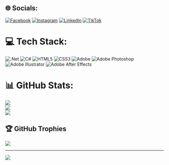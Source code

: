 
## 🌐 Socials:
[![Facebook](https://img.shields.io/badge/Facebook-%231877F2.svg?logo=Facebook&logoColor=white)](https://facebook.com/nevenailieva4) [![Instagram](https://img.shields.io/badge/Instagram-%23E4405F.svg?logo=Instagram&logoColor=white)](https://instagram.com/nevenailievaa) [![LinkedIn](https://img.shields.io/badge/LinkedIn-%230077B5.svg?logo=linkedin&logoColor=white)](https://linkedin.com/in/nevena-ilieva-27952b18a) [![TikTok](https://img.shields.io/badge/TikTok-%23000000.svg?logo=TikTok&logoColor=white)](https://tiktok.com/@nevenailievaa) 

# 💻 Tech Stack:
![.Net](https://img.shields.io/badge/.NET-5C2D91?style=for-the-badge&logo=.net&logoColor=white) 
![C#](https://img.shields.io/badge/c%23-%23239120.svg?style=for-the-badge&logo=c-sharp&logoColor=white) 
![HTML5](https://img.shields.io/badge/html5-%23E34F26.svg?style=for-the-badge&logo=html5&logoColor=white)
![CSS3](https://img.shields.io/badge/css3-%231572B6.svg?style=for-the-badge&logo=css3&logoColor=white) 
![Adobe](https://img.shields.io/badge/adobe-%23FF0000.svg?style=for-the-badge&logo=adobe&logoColor=white) 
![Adobe Photoshop](https://img.shields.io/badge/adobe%20photoshop-%2331A8FF.svg?style=for-the-badge&logo=adobe%20photoshop&logoColor=white) 
![Adobe Illustrator](https://img.shields.io/badge/adobe%20illustrator-%23FF9A00.svg?style=for-the-badge&logo=adobe%20illustrator&logoColor=white) 
![Adobe After Effects](https://img.shields.io/badge/Adobe%20After%20Effects-9999FF.svg?style=for-the-badge&logo=Adobe%20After%20Effects&logoColor=white) 

# 📊 GitHub Stats:
![](https://github-readme-stats.vercel.app/api?username=nevenafirkova&theme=radical&hide_border=false&include_all_commits=true&count_private=true)<br/>
![](https://github-readme-streak-stats.herokuapp.com/?user=nevenafirkova&theme=radical&hide_border=false)<br/>
![](https://github-readme-stats.vercel.app/api/top-langs/?username=nevenafirkova&theme=radical&hide_border=false&include_all_commits=true&count_private=true&layout=compact)

## 🏆 GitHub Trophies
![](https://github-profile-trophy.vercel.app/?username=nevenafirkova&theme=radical&no-frame=false&no-bg=false&margin-w=4)

---
[![](https://visitcount.itsvg.in/api?id=nevenafirkova&icon=0&color=1)](https://visitcount.itsvg.in)

<!-- Proudly created with GPRM ( https://gprm.itsvg.in ) -->
